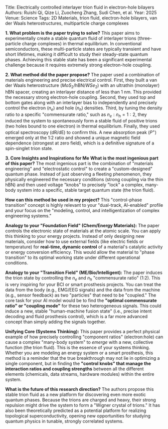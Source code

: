 Title: Electrically controlled interlayer trion fluid in electron-hole bilayers
Authors: Ruishi Qi, Qize Li, Zuocheng Zhang, Sudi Chen, et al.
Year: 2025
Venue: Science
Tags: 2D Materials, trion fluid, electron-hole bilayers, van der Waals heterostructures, multiparticle charge complexes

**1. What problem is the paper trying to solve?**
This paper aims to experimentally create a stable quantum fluid of interlayer trions (three-particle charge complexes) in thermal equilibrium. In conventional semiconductors, these multi-particle states are typically transient and have short lifetimes, making it difficult to study their steady-state quantum phases. Achieving this stable state has been a significant experimental challenge because it requires extremely strong electron-hole coupling.

**2. What method did the paper propose?**
The paper used a combination of materials engineering and precise electrical control.
First, they built a van der Waals heterostructure ($MoS_2$/hBN/$WSe_2$) with an ultrathin (monolayer) hBN spacer, creating an interlayer distance of less than 1 nm. This provided the necessary strong electron-hole coupling.
Second, they used top and bottom gates along with an interlayer bias to independently and precisely control the electron ($n_e$) and hole ($n_h$) densities.
Third, by tuning the density ratio to a specific "commensurate ratio," such as $n_e:n_h = 1:2$, they induced the system to spontaneously form a stable fluid of positive trions (two holes bound to one electron) in thermal equilibrium.
Finally, they used optical spectroscopy (dR/dE) to confirm this. A new absorption peak ($P^+$) emerged only at the 1:2 ratio and showed a unique magnetic field dependence (strongest at zero field), which is a definitive signature of a spin-singlet trion state.

**3. Core Insights and Inspirations for Me**
**What is the most ingenious part of this paper?**
The most ingenious part is the combination of "materials engineering" and "electrostatic control" to create a "custom-designed" quantum phase. Instead of just observing a fleeting phenomenon, they physically engineered the necessary conditions (strong coupling via the thin hBN) and then used voltage "knobs" to precisely "lock" a complex, many-body system into a specific, stable target quantum state (the trion fluid).

**How can this method be used in my project?**
This "control-phase transition" concept is highly relevant to your "dual-track, AI-enabled" profile and your focus on the "modeling, control, and intelligentization of complex engineering systems."

**Analogy to your "Foundation Field" (Chem/Energy Materials):**
The paper controls the electronic state of materials at the atomic scale. You can apply this thinking to your energy projects. Instead of only designing new materials, consider how to use external fields (like electric fields or temperature) for **real-time, dynamic control** of a material's catalytic activity or energy conversion efficiency. This would allow the material to "phase transition" to its optimal working state under different operational conditions.

**Analogy to your "Transition Field" (ME/Bio/Intelligent):**
The paper induces the trion state by controlling the $n_e$ and $n_h$ "commensurate ratio" (1:2). This is very inspiring for your BCI or smart prosthesis projects. You can treat the data from the body (e.g., EMG/EEG signals) and the data from the machine (e.g., sensor feedback) as two "particles" that need to be "coupled." The core task for your AI model would be to find the **"optimal commensurate ratio" or "coupling mode"** for these two heterogeneous signals. This could induce a new, stable "human-machine fusion state" (i.e., precise intent decoding and fluid prosthesis control), which is a far more advanced concept than simply adding the signals together.

**Unifying Core (Systems Thinking):**
This paper provides a perfect physical example of how precisely controlling "component ratios" (electron:hole) can cause a complex "many-body system" to *emerge* with a new, collective function (the trion fluid). This is the essence of your systems thinking. Whether you are modeling an energy system or a smart prosthesis, this method is a reminder that the true breakthrough may not lie in optimizing a single component, but in finding the **"control knobs" that manage the interaction ratios and coupling strengths** between all the different elements (chemicals, data streams, hardware modules) within the entire system.

**What is the future of this research direction?**
The authors propose this stable trion fluid as a new platform for discovering even more exotic quantum phases. Because the trions are charged and heavy, their strong repulsion might drive the system to form a "Wigner crystal of trions." It has also been theoretically predicted as a potential platform for realizing topological superconductivity, opening new opportunities for studying quantum physics in tunable, strongly correlated systems.